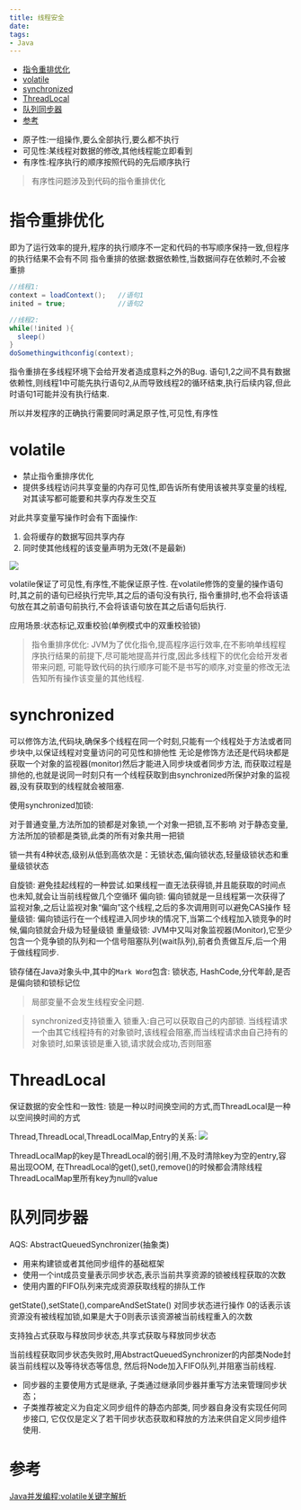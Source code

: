 ```yaml
---
title: 线程安全
date: 
tags:
- Java
---
```

<!-- TOC -->

- [指令重排优化](#指令重排优化)
- [volatile](#volatile)
- [synchronized](#synchronized)
- [ThreadLocal](#threadlocal)
- [队列同步器](#队列同步器)
- [参考](#参考)

<!-- /TOC -->


* 原子性:一组操作,要么全部执行,要么都不执行
* 可见性:某线程对数据的修改,其他线程能立即看到
* 有序性:程序执行的顺序按照代码的先后顺序执行

> 有序性问题涉及到代码的指令重排优化

# 指令重排优化

即为了运行效率的提升,程序的执行顺序不一定和代码的书写顺序保持一致,但程序的执行结果不会有不同
指令重排的依据:数据依赖性,当数据间存在依赖时,不会被重排

```Java
//线程1:
context = loadContext();   //语句1
inited = true;             //语句2

//线程2:
while(!inited ){
  sleep()
}
doSomethingwithconfig(context);
```
指令重排在多线程环境下会给开发者造成意料之外的Bug.
语句1,2之间不具有数据依赖性,则线程1中可能先执行语句2,从而导致线程2的循环结束,执行后续内容,但此时语句1可能并没有执行结束.

所以并发程序的正确执行需要同时满足原子性,可见性,有序性

# volatile

* 禁止指令重排序优化
* 提供多线程访问共享变量的内存可见性,即告诉所有使用该被共享变量的线程,对其读写都可能要和共享内存发生交互

对此共享变量写操作时会有下面操作:

1. 会将缓存的数据写回共享内存
2. 同时使其他线程的该变量声明为无效(不是最新)

![](https://raw.githubusercontent.com/LuVx21/hexo/master/source/_posts/Java/img/volatile.png)

volatile保证了可见性,有序性,不能保证原子性.
在volatile修饰的变量的操作语句时,其之前的语句已经执行完毕,其之后的语句没有执行,
指令重排时,也不会将该语句放在其之前语句前执行,不会将该语句放在其之后语句后执行.

应用场景:状态标记,双重校验(单例模式中的双重校验锁)

> 指令重排序优化:
> JVM为了优化指令,提高程序运行效率,在不影响单线程程序执行结果的前提下,尽可能地提高并行度,因此多线程下的优化会给开发者带来问题,
> 可能导致代码的执行顺序可能不是书写的顺序,对变量的修改无法告知所有操作该变量的其他线程.

# synchronized

可以修饰方法,代码块,确保多个线程在同一个时刻,只能有一个线程处于方法或者同步块中,以保证线程对变量访问的可见性和排他性
无论是修饰方法还是代码块都是获取一个对象的监视器(monitor)然后才能进入同步块或者同步方法,
而获取过程是排他的,也就是说同一时刻只有一个线程获取到由synchronized所保护对象的监视器,没有获取到的线程就会被阻塞.

使用synchronized加锁:

对于普通变量,方法所加的锁都是对象锁,一个对象一把锁,互不影响
对于静态变量,方法所加的锁都是类锁,此类的所有对象共用一把锁

锁一共有4种状态,级别从低到高依次是：无锁状态,偏向锁状态,轻量级锁状态和重量级锁状态

自旋锁: 避免挂起线程的一种尝试.如果线程一直无法获得锁,并且能获取的时间点也未知,就会让当前线程做几个空循环
偏向锁: 偏向锁就是一旦线程第一次获得了监视对象,之后让监视对象“偏向”这个线程,之后的多次调用则可以避免CAS操作
轻量级锁: 偏向锁运行在一个线程进入同步块的情况下,当第二个线程加入锁竞争的时候,偏向锁就会升级为轻量级锁
重量级锁: JVM中又叫对象监视器(Monitor),它至少包含一个竞争锁的队列和一个信号阻塞队列(wait队列),前者负责做互斥,后一个用于做线程同步.

锁存储在Java对象头中,其中的`Mark Word`包含: 锁状态, HashCode,分代年龄,是否是偏向锁和锁标记位

> 局部变量不会发生线程安全问题.

> synchronized支持锁重入
> 锁重入:自己可以获取自己的内部锁.
> 当线程请求一个由其它线程持有的对象锁时,该线程会阻塞,而当线程请求由自己持有的对象锁时,如果该锁是重入锁,请求就会成功,否则阻塞

# ThreadLocal


保证数据的安全性和一致性:
锁是一种以时间换空间的方式,而ThreadLocal是一种以空间换时间的方式

Thread,ThreadLocal,ThreadLocalMap,Entry的关系:
![](https://raw.githubusercontent.com/LuVx21/hexo/master/source/_posts/Java/img/threadlocal.png)

ThreadLocalMap的key是ThreadLocal的弱引用,不及时清除key为空的entry,容易出现OOM,
在ThreadLocal的get(),set(),remove()的时候都会清除线程ThreadLocalMap里所有key为null的value


# 队列同步器

AQS: AbstractQueuedSynchronizer(抽象类)

* 用来构建锁或者其他同步组件的基础框架
* 使用一个int成员变量表示同步状态,表示当前共享资源的锁被线程获取的次数
* 使用内置的FIFO队列来完成资源获取线程的排队工作

getState(),setState(),compareAndSetState() 对同步状态进行操作
0的话表示该资源没有被线程加锁,如果是大于0则表示该资源被当前线程重入的次数

支持独占式获取与释放同步状态,共享式获取与释放同步状态

当前线程获取同步状态失败时,用AbstractQueuedSynchronizer的内部类Node封装当前线程以及等待状态等信息,
然后将Node加入FIFO队列,并阻塞当前线程.

* 同步器的主要使用方式是继承, 子类通过继承同步器并重写方法来管理同步状态；
* 子类推荐被定义为自定义同步组件的静态内部类, 同步器自身没有实现任何同步接口, 它仅仅是定义了若干同步状态获取和释放的方法来供自定义同步组件使用.


# 参考

[Java并发编程:volatile关键字解析](http://www.cnblogs.com/dolphin0520/p/3920373.html)